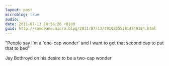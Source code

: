```yaml
---
layout: post
microblog: true
audio: 
date: 2011-07-13 10:56:26 +0100
guid: http://samdeane.micro.blog/2011/07/13/t91083553814749184.html
---
```

"People say I'm a 'one-cap wonder' and I want to get that second cap to put that to bed"

Jay Bothroyd on his desire to be a two-cap wonder
